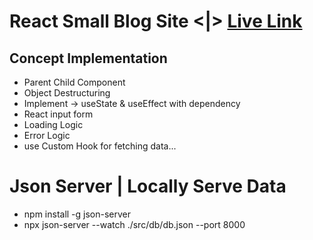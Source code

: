 # React Small Blog Site <|> [Live Link](https://.app)

## Concept Implementation
* Parent Child Component                
* Object Destructuring
* Implement -> useState & useEffect with dependency
* React input form
* Loading Logic
* Error Logic
* use Custom Hook for fetching data...



# Json Server | Locally Serve Data
* npm install -g json-server
* npx json-server --watch ./src/db/db.json --port 8000
